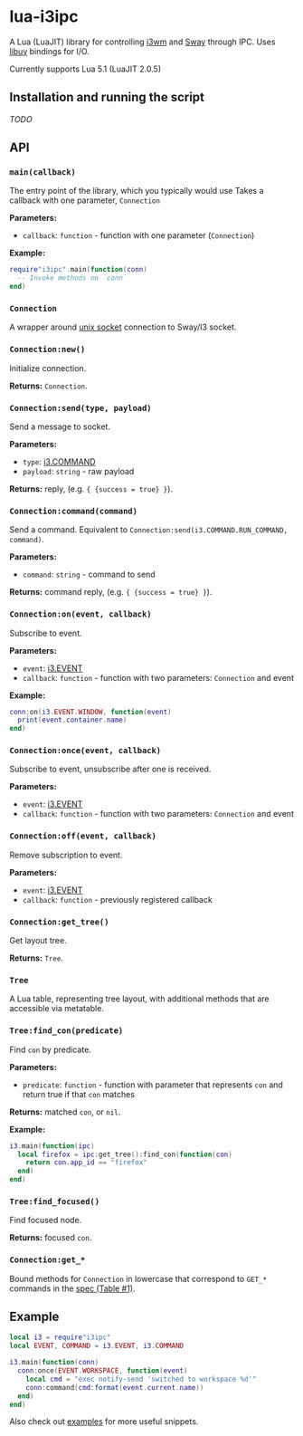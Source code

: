 # lua-i3ipc

A Lua (LuaJIT) library for controlling [i3wm](https://i3wm.org/)
and [Sway](https://swaywm.org/) through IPC.
Uses [libuv](https://github.com/luvit/luv) bindings for I/O.

Currently supports Lua 5.1 (LuaJIT 2.0.5)


## Installation and running the script
_TODO_


## API


### `main(callback)`
The entry point of the library, which you typically would use
Takes a callback with one parameter, `Connection`

**Parameters:**
- `callback`: `function` - function with one parameter (`Connection`)

**Example:**
```lua
require"i3ipc".main(function(conn)
  -- Invoke methods on `conn`
end)
```


### `Connection`
A wrapper around [unix socket](https://en.wikipedia.org/wiki/Unix_domain_socket)
connection to Sway/I3 socket.


### `Connection:new()`
Initialize connection.

**Returns:** `Connection`.


### `Connection:send(type, payload)`
Send a message to socket.

**Parameters:**
- `type`: [i3.COMMAND](https://i3wm.org/docs/ipc.html#_sending_messages_to_i3)
- `payload`: `string` - raw payload

**Returns:** reply, (e.g. `{ {success = true} }`).


### `Connection:command(command)`
Send a command.
Equivalent to `Connection:send(i3.COMMAND.RUN_COMMAND, command)`.

**Parameters:**
- `command`: `string` - command to send

**Returns:** command reply, (e.g. `{ {success = true} }`).


### `Connection:on(event, callback)`
Subscribe to event.

**Parameters:**
- `event`: [i3.EVENT](https://i3wm.org/docs/ipc.html#_reply_format)
- `callback`: `function` - function with two parameters: `Connection` and event

**Example:**
```lua
conn:on(i3.EVENT.WINDOW, function(event)
  print(event.container.name)
end)
```


### `Connection:once(event, callback)`
Subscribe to event, unsubscribe after one is received.

**Parameters:**
- `event`: [i3.EVENT](https://i3wm.org/docs/ipc.html#_reply_format)
- `callback`: `function` - function with two parameters: `Connection` and event


### `Connection:off(event, callback)`
Remove subscription to event.

**Parameters:**
- `event`: [i3.EVENT](https://i3wm.org/docs/ipc.html#_reply_format)
- `callback`: `function` - previously registered callback


### `Connection:get_tree()`
Get layout tree.

**Returns:** `Tree`.


### `Tree`
A Lua table, representing tree layout, with additional methods that are
accessible via metatable.


### `Tree:find_con(predicate)`
Find `con` by predicate.

**Parameters:**
- `predicate`: `function` - function with parameter that represents `con`
and return true if that `con` matches

**Returns:** matched `con`, or `nil`.

**Example:**
```lua
i3.main(function(ipc)
  local firefox = ipc:get_tree():find_con(function(con)
    return con.app_id == "firefox"
  end)
end)
```


### `Tree:find_focused()`
Find focused node.

**Returns:** focused `con`.


### `Connection:get_*`
Bound methods for `Connection` in lowercase that correspond to `GET_*`
commands in the [spec (Table #1)](https://i3wm.org/docs/ipc.html#_sending_messages_to_i3).


## Example

```lua
local i3 = require"i3ipc"
local EVENT, COMMAND = i3.EVENT, i3.COMMAND

i3.main(function(conn)
  conn:once(EVENT.WORKSPACE, function(event)
    local cmd = "exec notify-send 'switched to workspace %d'"
    conn:command(cmd:format(event.current.name))
  end)
end)
```

Also check out [examples](./examples) for more useful snippets.
